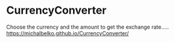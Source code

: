 # CurrencyConverter
Choose the currency and the amount to get the exchange rate..... https://michalbelko.github.io/CurrencyConverter/
